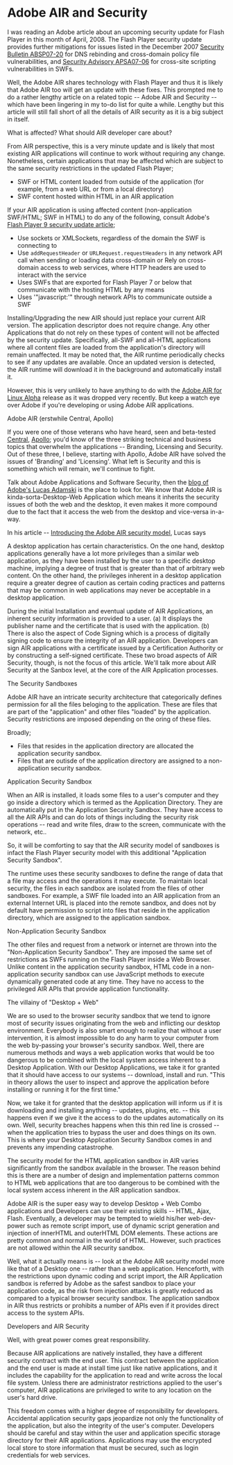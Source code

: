 # Adobe AIR and Security

I was reading an Adobe article about an upcoming security update for Flash Player in this month of April, 2008. The Flash Player security update provides further mitigations for issues listed in the December 2007 <a href="http://www.adobe.com/support/security/bulletins/apsb07-20.html">Security Bulletin ABSP07-20</a> for DNS rebinding and cross-domain policy file vulnerabilities, and <a href="http://www.adobe.com/support/security/advisories/apsa07-06.html">Security Advisory APSA07-06</a> for cross-site scripting vulnerabilities in SWFs.

Well, the Adobe AIR shares technology with Flash Player and thus it is likely that Adobe AIR too will get an update with these fixes. This prompted me to do a rather lengthy article on a related topic -- Adobe AIR and Security -- which have been lingering in my to-do list for quite a while. Lengthy but this article will still fall short of all the details of AIR security as it is a big subject in itself.

What is affected? What should AIR developer care about?

From AIR perspective, this is a very minute update and is likely that most existing AIR applications will continue to work without requiring any change. Nonetheless, certain applications that may be affected which are subject to the same security restrictions in the updated Flash Player;

* SWF or HTML content loaded from outside of the application (for example, from a web URL or from a local directory)
* SWF content hosted within HTML in an AIR application

If your AIR application is using affected content (non-application SWF/HTML; SWF in HTML) to do any of the following, consult Adobe's <a href="http://www.adobe.com/devnet/flashplayer/articles/flash_player9_security_update.html">Flash Player 9 security update article</a>;

* Use sockets or XMLSockets, regardless of the domain the SWF is connecting to
* Use `addRequestHeader` or `URLRequest.requestHeaders` in any network API call when sending or loading data cross-domain or Rely on cross-domain access to web services, where HTTP headers are used to interact with the service
* Uses SWFs that are exported for Flash Player 7 or below that communicate with the hosting HTML by any means
* Uses '"javascript:'" through network APIs to communicate outside a SWF

Installing/Upgrading the new AIR should just replace your current AIR version. The application descriptor does not require change. Any other Applications that do not rely on these types of content will not be affected by the security update. Specifically, all-SWF and all-HTML applications where all content files are loaded from the application's directory will remain unaffected. It may be noted that, the AIR runtime periodically checks to see if any updates are available. Once an updated version is detected, the AIR runtime will download it in the background and automatically install it.

However, this is very unlikely to have anything to do with the <a href="/2008/adobe-air-ready-for-linux/">Adobe AIR for Linux Alpha</a> release as it was dropped very recently. But keep a watch eye over Adobe if you're developing or using Adobe AIR applications.

Adobe AIR (erstwhile Central, Apollo)

If you were one of those veterans who have heard, seen and beta-tested <a href="/2003/macromedia-central-10/">Central</a>, <a href="/2007/apollo/">Apollo</a>; you'd know of the three striking technical and business topics that overwhelm the applications -- Branding, Licensing and Security. Out of these three, I believe, starting with Apollo, Adobe AIR have solved the issues of 'Branding' and 'Licensing'. What left is Security and this is something which will remain, we'll continue to fight.

Talk about Adobe Applications and Software Security, then the <a href="http://blogs.adobe.com/stateofsecurity/">blog of Adobe's Lucas Adamski</a> is the place to look for. We know that Adobe AIR is kinda-sorta-Desktop-Web Application which means it inherits the security issues of both the web and the desktop, it even makes it more compound due to the fact that it access the web from the desktop and vice-versa in-a-way. 

In his article -- <a href="http://www.adobe.com/devnet/air/articles/introduction_to_air_security.html">Introducing the Adobe AIR security model</a>, Lucas says

A desktop application has certain characteristics. On the one hand, desktop applications generally have a lot more privileges than a similar web application, as they have been installed by the user to a specific desktop machine, implying a degree of trust that is greater than that of arbitrary web content. On the other hand, the privileges inherent in a desktop application require a greater degree of caution as certain coding practices and patterns that may be common in web applications may never be acceptable in a desktop application.

During the initial Installation and eventual update of AIR Applications, an inherent security information is provided to a user. (a) It displays the publisher name and the certificate that is used with the application. (b) There is also the aspect of Code Signing which is a process of digitally signing code to ensure the integrity of an AIR application. Developers can sign AIR applications with a certificate issued by a Certification Authority or by constructing a self-signed certificate. These two broad aspects of AIR Security, though, is not the focus of this article. We'll talk more about AIR Security at the Sanbox level, at the core of the AIR Application processes.

The Security Sandboxes

Adobe AIR have an intricate security architecture that categorically defines permission for all the files beloging to the application. These are files that are part of the "application" and other files "loaded" by the application. Security restrictions are imposed depending on the oring of these files.

Broadly;

* Files that resides in the application directory are allocated the application security sandbox.
* Files that are outisde of the application directory are assigned to a non-application security sandbox.

Application Security Sandbox

When an AIR is installed, it loads some files to a user's computer and they go inside a directory which is termed as the Application Directory. They are automatically put in the Application Security Sandbox. They have access to all the AIR APIs and can do lots of things including the security risk operations -- read and write files, draw to the screen, communicate with the network, etc..

So, it will be comforting to say that the AIR security model of sandboxes is infact the Flash Player security model with this additional "Application Security Sandbox".

The runtime uses these security sandboxes to define the range of data that a file may access and the operations it may execute. To maintain local security, the files in each sandbox are isolated from the files of other sandboxes. For example, a SWF file loaded into an AIR application from an external Internet URL is placed into the remote sandbox, and does not by default have permission to script into files that reside in the application directory, which are assigned to the application sandbox.

Non-Application Security Sandbox

The other files and request from a network or internet are thrown into the "Non-Application Security Sandbox". They are imposed the same set of restrictions as SWFs running on the Flash Player inside a Web Browser. Unlike content in the application security sandbox, HTML code in a non-application security sandbox can use JavaScript methods to execute dynamically generated code at any time. They have no access to the privileged AIR APIs that provide application functionality.

The villainy of "Desktop + Web"

We are so used to the browser security sandbox that we tend to ignore most of security issues originating from the web and inflicting our desktop environment. Everybody is also smart enough to realize that without a user intervention, it is almost impossible to do any harm to your computer from the web by-passing your browser's security sandbox. Well, there are numerous methods and ways a web application works that would be too dangerous to be combined with the local system access inherent to a Desktop Application. With our Desktop Applications, we take it for granted that it should have access to our systems -- download, install and run. "This in theory allows the user to inspect and approve the application before installing or running it for the first time."

Now, we take it for granted that the desktop application will inform us if it is downloading and installing anything -- updates, plugins, etc. -- this happens even if we give it the access to do the updates automatically on its own. Well, security breaches happens when this thin red line is crossed -- when the application tries to bypass the user and does things on its own. This is where your Desktop Application Security Sandbox comes in and prevents any impending catastrophe.

The security model for the HTML application sandbox in AIR varies significantly from the sandbox available in the browser. The reason behind this is there are a number of design and implementation patterns common to HTML web applications that are too dangerous to be combined with the local system access inherent in the AIR application sandbox.

Adobe AIR is the super easy way to develop Desktop + Web Combo applications and Developers can use their existing skills -- HTML, Ajax, Flash. Eventually, a developer may be tempted to wield his/her web-dev-power such as remote script import, use of dynamic script generation and injection of innerHTML and outerHTML DOM elements. These actions are pretty common and normal in the world of HTML. However, such practices are not allowed within the AIR security sandbox.

Well, what it actually means is -- look at the Adobe AIR security model more like that of a Desktop one -- rather than a web application. Henceforth, with the restrictions upon dynamic coding and script import, the AIR Application sandbox is referred by Adobe as the safest sandbox to place your application code, as the risk from injection attacks is greatly reduced as compared to a typical browser security sandbox. The application sandbox in AIR thus restricts or prohibits a number of APIs even if it provides direct access to the system APIs.

Developers and AIR Security

Well, with great power comes great responsibility.

Because AIR applications are natively installed, they have a different security contract with the end user. This contract between the application and the end user is made at install time just like native applications, and it includes the capability for the application to read and write across the local file system. Unless there are administrator restrictions applied to the user's computer, AIR applications are privileged to write to any location on the user's hard drive.

This freedom comes with a higher degree of responsibility for developers. Accidental application security gaps jeopardize not only the functionality of the application, but also the integrity of the user's computer. Developers should be careful and stay within the user and application specific storage directory for their AIR applications. Applications may use the encrypted local store to store information that must be secured, such as login credentials for web services.